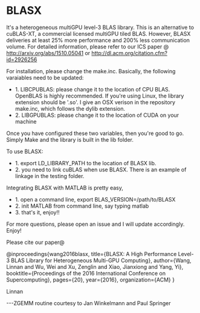 # BLASX
It's a heterogeneous multiGPU level-3 BLAS library. This is an alternative to cuBLAS-XT, a commercial licensed multiGPU tiled BLAS. However, BLASX deliveries at least 25% more performance and 200% less communication volume. For detailed information, please refer to our ICS paper @ http://arxiv.org/abs/1510.05041 or http://dl.acm.org/citation.cfm?id=2926256

For installation, please change the make.inc. Basically, the following varaiables need to be updated:
<ul>
<li>
1. LIBCPUBLAS: please change it to the location of CPU BLAS. OpenBLAS is highly recommended. If you're using Linux, the library extension should be '.so'. I give an OSX verison in the repository make.inc, which follows the dylib extension.
</li>
<li>
2. LIBGPUBLAS: please change it to the location of CUDA on your machine
</li>
</ul>

Once you have configured these two variables, then you're good to go. Simply Make and the library is built in the lib folder.

To use BLASX:
<ul>
<li>
1. export LD_LIBRARY_PATH to the location of BLASX lib.
</li>
<li>
2. you need to link cuBLAS when use BLASX. There is an example of linkage in the testing folder.
</li>
</ul>
Integrating BLASX with MATLAB is pretty easy,

<ul>
</li>
<li>
1. open a command line, export BLAS_VERSION=/path/to/BLASX
</li>
<li>
2. init MATLAB from command line, say typing matlab
</li>
<li>
3. that's it, enjoy!!
</li>
</ul>
For more questions, please open an issue and I will update accordingly. Enjoy!

Please cite our paper@

@inproceedings{wang2016blasx,
  title={BLASX: A High Performance Level-3 BLAS Library for Heterogeneous Multi-GPU Computing},
  author={Wang, Linnan and Wu, Wei and Xu, Zenglin and Xiao, Jianxiong and Yang, Yi},
  booktitle={Proceedings of the 2016 International Conference on Supercomputing},
  pages={20},
  year={2016},
  organization={ACM}
}

Linnan

---ZGEMM routine courtesy to Jan Winkelmann and Paul Springer 
